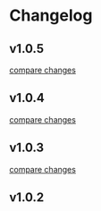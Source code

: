 # Changelog


## v1.0.5

[compare changes](https://github.com/Syncro-Labs/i18n-config/compare/v1.0.4...v1.0.5)

## v1.0.4

[compare changes](https://github.com/Syncro-Labs/i18n-config/compare/v1.0.3...v1.0.4)

## v1.0.3

[compare changes](https://github.com/your-org/my-module/compare/v1.0.2...v1.0.3)

## v1.0.2

